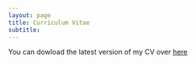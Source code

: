 ```yaml
---
layout: page
title: Curriculum Vitae
subtitle: 
---
```


You can dowload the latest version of my CV over [here](https://drive.google.com/file/d/1rdPVlPjgCUCOGqhhMiX-D7JlLiyf0l5p/view?usp=sharing)

